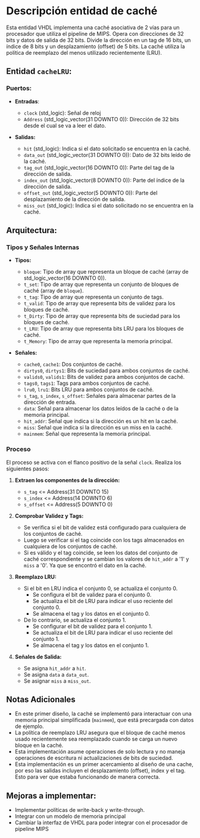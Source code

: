 # Descripción entidad de caché

Esta entidad VHDL implementa una caché asociativa de 2 vías para un procesador que utiliza el pipeline de MIPS. Opera con direcciones de 32 bits y datos de salida de 32 bits. 
Divide la dirección en un tag de 16 bits, un índice de 8 bits y un desplazamiento (offset) de 5 bits. 
La caché utiliza la política de reemplazo del menos utilizado recientemente (LRU). 

## Entidad `cacheLRU`: 

### Puertos: 

- **Entradas**:
	- `clock` (std_logic): Señal de reloj 
	- `Address` (std_logic_vector(31 DOWNTO 0)): Dirección de 32 bits desde el cual se va a leer el dato. 

- **Salidas:**
  - `hit` (std_logic): Indica si el dato solicitado se encuentra en la caché.
  - `data_out` (std_logic_vector(31 DOWNTO 0)): Dato de 32 bits leído de la caché.
  - `tag_out` (std_logic_vector(16 DOWNTO 0)): Parte del tag de la dirección de salida.
  - `index_out` (std_logic_vector(8 DOWNTO 0)): Parte del índice de la dirección de salida.
  - `offset_out` (std_logic_vector(5 DOWNTO 0)): Parte del desplazamiento de la dirección de salida.
  - `miss_out` (std_logic): Indica si el dato solicitado no se encuentra en la caché.


## Arquitectura:

### Tipos y Señales Internas

- **Tipos:**
  - `bloque`: Tipo de array que representa un bloque de caché (array de std_logic_vector(16 DOWNTO 0)).
  - `t_set`: Tipo de array que representa un conjunto de bloques de caché (array de `bloque`).
  - `t_tag`: Tipo de array que representa un conjunto de tags.
  - `t_valid`: Tipo de array que representa bits de validez para los bloques de caché.
  - `t_Dirty`: Tipo de array que representa bits de suciedad para los bloques de caché.
  - `t_LRU`: Tipo de array que representa bits LRU para los bloques de caché.
  - `t_Memory`: Tipo de array que representa la memoria principal.

- **Señales:**
  - `cache0`, `cache1`: Dos conjuntos de caché.
  - `dirtys0`, `dirtys1`: Bits de suciedad para ambos conjuntos de caché.
  - `valids0`, `valids1`: Bits de validez para ambos conjuntos de caché.
  - `tags0`, `tags1`: Tags para ambos conjuntos de caché.
  - `lru0`, `lru1`: Bits LRU para ambos conjuntos de caché.
  - `s_tag`, `s_index`, `s_offset`: Señales para almacenar partes de la dirección de entrada.
  - `data`: Señal para almacenar los datos leídos de la caché o de la memoria principal.
  - `hit_addr`: Señal que indica si la dirección es un hit en la caché.
  - `miss`: Señal que indica si la dirección es un miss en la caché.
  - `mainmem`: Señal que representa la memoria principal.

### Proceso

El proceso se activa con el flanco positivo de la señal `clock`.
Realiza los siguientes pasos:

1. **Extraen los componentes de la dirección:**
   - `s_tag` <= Address(31 DOWNTO 15)
   - `s_index` <= Address(14 DOWNTO 6)
   - `s_offset` <= Address(5 DOWNTO 0)
  
2. **Comprobar Validez y Tags:**
   - Se verifica si el bit de validez está configurado para cualquiera de los conjuntos de caché.
   - Luego se verificar si el tag coincide con los tags almacenados en cualquiera de los conjuntos de caché.
   - Si es válido y el tag coincide, se leen los datos del conjunto de caché correspondiente y se cambian los valores de `hit_addr` a '1' y `miss` a '0'. Ya que se encontró el dato en la caché. 

3. **Reemplazo LRU:**
   - Si el bit en LRU indica el conjunto 0, se actualiza el conjunto 0.
     - Se configura el bit de validez para el conjunto 0.
     - Se actualiza el bit de LRU para indicar el uso reciente del conjunto 0.
     - Se almacena el tag y los datos en el conjunto 0.
   - De lo contrario, se actualiza el conjunto 1.
     - Se configurar el bit de validez para el conjunto 1.
     - Se actualiza el bit de LRU para indicar el uso reciente del conjunto 1.
     - Se almacena el tag y los datos en el conjunto 1.

4. **Señales de Salida:**
   - Se asigna `hit_addr` a `hit`.
   - Se asigna `data` a `data_out`.
   - Se asignar `miss` a `miss_out`.



## Notas Adicionales

- En este primer diseño, la caché se implementó para interactuar con una memoria principal simplificada (`mainmem`), que está precargada con datos de ejemplo. 
- La política de reemplazo LRU asegura que el bloque de caché menos usado recientemente sea reemplazado cuando se carga un nuevo bloque en la caché.
- Esta implementación asume operaciones de solo lectura y no maneja operaciones de escritura ni actualizaciones de bits de suciedad.
- Esta implementación es un primer acercamiento al diseño de una cache, por eso las salidas incluyen el desplazamiento (offset), index y el tag. Esto para ver que estaba funcionando de manera correcta. 

## Mejoras a implementar:

- Implementar políticas de write-back y write-through.
- Integrar con un modelo de memoria principal
- Cambiar la interfaz de VHDL para poder integrar con el procesador de pipeline MIPS
